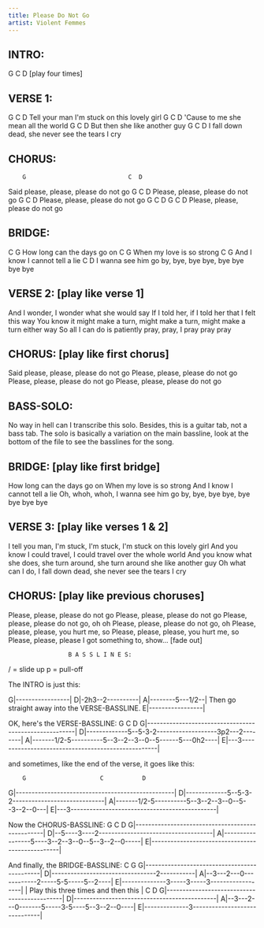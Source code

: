 ```yaml
---
title: Please Do Not Go
artist: Violent Femmes
---
```


INTRO:
   ------
   G   C D  [play four times]
   
   
   VERSE 1:
   --------
   G                                      C     D
   Tell your man I'm stuck on this lovely girl
   G                             C      D
   'Cause to me she mean all the world
   G                         C    D
   But then she like another guy
   G                                        C   D
   I fall down dead, she never see the tears I cry
   
   
   CHORUS:
   -------
        G                             C  D
   Said please, please, please do not go
   G                             C  D
   Please, please, please do not go
   G                             C  D
   Please, please, please do not go
   G                             C  D  G       C  D
   Please, please, please do not go
   
   
   BRIDGE:
   -------
   C                        G
   How long can the days go on
   C                   G
    When my love is so strong
   C                           G
    And I know I cannot tell a lie
   C                   D
    I wanna see him go by, bye, bye bye, bye bye bye bye
   
   
   VERSE 2: [play like verse 1]
   --------
   And I wonder, I wonder what she would say
   If I told her, if I told her that I felt this way
   You know it might make a turn, might make a turn,
   might make a turn either way
   So all I can do is patiently pray, pray, I pray pray pray
   
   
   CHORUS: [play like first chorus]
   -------
   Said please, please, please do not go
   Please, please, please do not go
   Please, please, please do not go
   Please, please, please do not go
   
   
   BASS-SOLO:
   ----------
   No way in hell can I transcribe this solo. Besides, this is a
   guitar tab, not a bass tab. The solo is basically a variation
   on the main bassline, look at the bottom of the file to see
   the basslines for the song.
   
   
   BRIDGE: [play like first bridge]
   -------
   How long can the days go on
   When my love is so strong
   And I know I cannot tell a lie
   Oh, whoh, whoh, I wanna see him go by, bye, bye bye, bye bye bye bye
   
   
   VERSE 3: [play like verses 1 & 2]
   --------
   I tell you man, I'm stuck, I'm stuck, I'm stuck on this lovely girl
   And you know I could travel, I could travel over the whole world
   And you know what she does, she turn around, she turn around
   she like another guy
   Oh what can I do, I fall down dead, she never see the tears I cry
   
   
   CHORUS: [play like previous choruses]
   -------
   Please, please, please do not go
   Please, please, please do not go
   Please, please, please do not go, oh oh
   Please, please, please do not go, oh
   Please, please, please, you hurt me, so
   Please, please, please, you hurt me, so
   Please, please, please I got something to, show...
   [fade out]
   
   
                     B A S S L I N E S:
   
   / = slide up    p = pull-off
   
   
   The INTRO is just this:
   
   G|-----------------|
   D|-2h3--2----------|
   A|--------5---1/2--| Then go straight away into the VERSE-BASSLINE.
   E|-----------------|
   
   
   OK, here's the VERSE-BASSLINE:
        G                     C           D
   G|-------------------------------------------------------|
   D|-------------5--5-3-2-------------------3p2---2--------|
   A|-------1/2-5----------5--3--2--3--0--5------5---0h2----|
   E|---3---------------------------------------------------|
   
   and sometimes, like the end of the verse, it goes like this:
   
        G                     C           D
   G|--------------------------------------------------|
   D|-------------5--5-3-2-----------------------------|
   A|-------1/2-5----------5--3--2--3--0--5--3--2--0---|
   E|---3----------------------------------------------|
   
   
   Now the CHORUS-BASSLINE:
       G                   C           D
   G|-------------------------------------------------|
   D|--5----3----2------------------------------------|
   A|-----------------5----3--2--3--0--5--3--2--0-----|
   E|-------------------------------------------------|
   
   
   And finally, the BRIDGE-BASSLINE:
       C                 G
   G|---------------------------------------------|
   D|---------------------------------2-----------|
   A|--3---2---0------------2-----5-5-----5--2----|
   E|--------------3-----3-----3------------------|
           |
    Play this three times and then this
                                     |
       C               D
   G|---------------------------------------------|
   D|---------------------------------------------|
   A|--3---2---0-------5-----3-5----5--3--2--0----|
   E|--------------3------------------------------|


   
